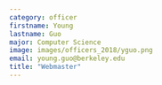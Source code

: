 ```yaml
---
category: officer
firstname: Young
lastname: Guo 
major: Computer Science
image: images/officers_2018/yguo.png
email: young.guo@berkeley.edu
title: "Webmaster"
---
```

